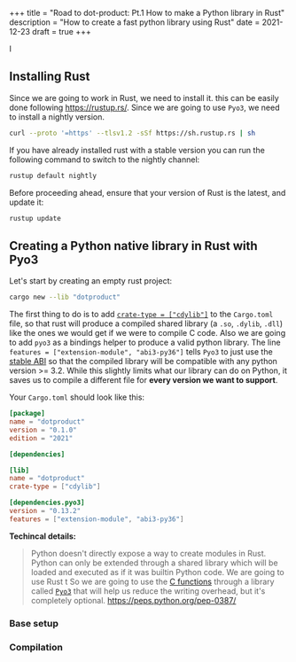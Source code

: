 +++
title = "Road to dot-product: Pt.1 How to make a Python library in Rust"
description = "How to create a fast python library using Rust"
date = 2021-12-23
draft = true
+++

I

## Installing Rust
Since we are going to work in Rust, we need to install it. this can be easily done following <https://rustup.rs/>.
Since we are going to use `Pyo3`, we need to install a nightly version.
```bash
curl --proto '=https' --tlsv1.2 -sSf https://sh.rustup.rs | sh
```

If you have already installed rust with a stable version you can run the following command to switch to the nightly channel:
```bash
rustup default nightly
```

Before proceeding ahead, ensure that your version of Rust is the latest, and update it:
```bash
rustup update
```

## Creating a Python native library in Rust with Pyo3
Let's start by creating an empty rust project:
```bash
cargo new --lib "dotproduct"
```

The first thing to do is to add [`crate-type = ["cdylib"]`](https://doc.rust-lang.org/reference/linkage.html) to the `Cargo.toml` file, so that rust will produce a
 compiled shared library (a `.so`, `.dylib`, `.dll`) like the ones we would get if we were to compile C code. 
Also we are going to add `pyo3` as a bindings helper to produce a valid python library. The line `features = ["extension-module", "abi3-py36"]` tells `Pyo3` to just use the [stable ABI](https://docs.python.org/3/c-api/stable.html) so that the compiled library will be compatible with any python version >= 3.2. While this slightly limits what our library can do on Python, it saves us to compile a different file for **every version we want to support**.

Your `Cargo.toml` should look like this:
```toml
[package]
name = "dotproduct"
version = "0.1.0"
edition = "2021"

[dependencies]

[lib]
name = "dotproduct"
crate-type = ["cdylib"]

[dependencies.pyo3]
version = "0.13.2"
features = ["extension-module", "abi3-py36"]
```

**Techincal details:**
> Python doesn't directly expose a way to create modules in Rust.
> Python can only be extended through a shared library which will be loaded and executed as if it was builtin Python code.
> We are going to use Rust t
> So we are going to use the [C functions](https://docs.python.org/3/extending/extending.html) through a library called [`Pyo3`](https://pyo3.rs/v0.17.3/) that will help us reduce the writing overhead, but it's completely optional.
> https://peps.python.org/pep-0387/

### Base setup

### Compilation